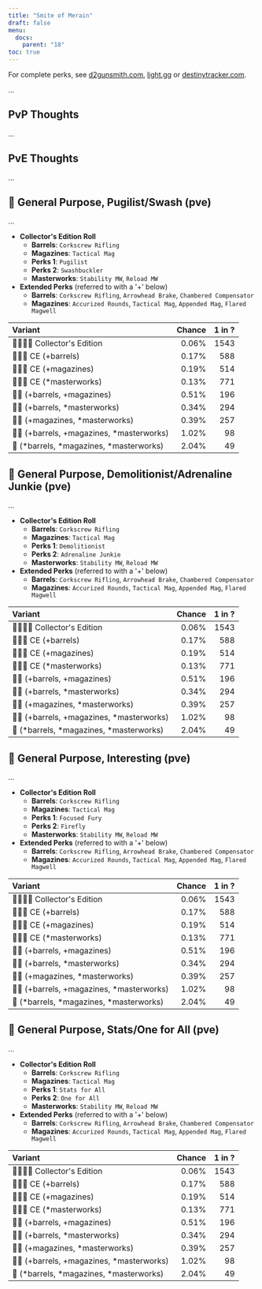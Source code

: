 ```yaml
---
title: "Smite of Merain"
draft: false
menu:
  docs:
    parent: "18"
toc: true
---
```


For complete perks, see [d2gunsmith.com](https://d2gunsmith.com/w/2221264583), [light.gg](https://www.light.gg/db/items/2221264583) or [destinytracker.com](https://destinytracker.com/destiny-2/db/items/2221264583).

...

## PvP Thoughts

...

## PvE Thoughts

...

## 👾 General Purpose, Pugilist/Swash (pve)

...

* **Collector's Edition Roll**
  * **Barrels**: `Corkscrew Rifling`
  * **Magazines**: `Tactical Mag`
  * **Perks 1**: `Pugilist`
  * **Perks 2**: `Swashbuckler`
  * **Masterworks**: `Stability MW`, `Reload MW`
* **Extended Perks** (referred to with a '+' below)
  * **Barrels**: `Corkscrew Rifling`, `Arrowhead Brake`, `Chambered Compensator`
  * **Magazines**: `Accurized Rounds`, `Tactical Mag`, `Appended Mag`, `Flared Magwell`

| Variant | Chance | 1 in ? |
|:-|-:|-:|
| 👾👾👾🌟 Collector's Edition | 0.06% | 1543 |
| 👾👾👾 CE (+barrels) | 0.17% | 588 |
| 👾👾👾 CE (+magazines) | 0.19% | 514 |
| 👾👾👾 CE (*masterworks) | 0.13% | 771 |
| 👾👾 (+barrels, +magazines) | 0.51% | 196 |
| 👾👾 (+barrels, *masterworks) | 0.34% | 294 |
| 👾👾 (+magazines, *masterworks) | 0.39% | 257 |
| 👾👾 (+barrels, +magazines, *masterworks) | 1.02% | 98 |
| 👾 (*barrels, *magazines, *masterworks) | 2.04% | 49 |

## 👾 General Purpose, Demolitionist/Adrenaline Junkie (pve)

...

* **Collector's Edition Roll**
  * **Barrels**: `Corkscrew Rifling`
  * **Magazines**: `Tactical Mag`
  * **Perks 1**: `Demolitionist`
  * **Perks 2**: `Adrenaline Junkie`
  * **Masterworks**: `Stability MW`, `Reload MW`
* **Extended Perks** (referred to with a '+' below)
  * **Barrels**: `Corkscrew Rifling`, `Arrowhead Brake`, `Chambered Compensator`
  * **Magazines**: `Accurized Rounds`, `Tactical Mag`, `Appended Mag`, `Flared Magwell`

| Variant | Chance | 1 in ? |
|:-|-:|-:|
| 👾👾👾🌟 Collector's Edition | 0.06% | 1543 |
| 👾👾👾 CE (+barrels) | 0.17% | 588 |
| 👾👾👾 CE (+magazines) | 0.19% | 514 |
| 👾👾👾 CE (*masterworks) | 0.13% | 771 |
| 👾👾 (+barrels, +magazines) | 0.51% | 196 |
| 👾👾 (+barrels, *masterworks) | 0.34% | 294 |
| 👾👾 (+magazines, *masterworks) | 0.39% | 257 |
| 👾👾 (+barrels, +magazines, *masterworks) | 1.02% | 98 |
| 👾 (*barrels, *magazines, *masterworks) | 2.04% | 49 |

## 👾 General Purpose, Interesting (pve)

...

* **Collector's Edition Roll**
  * **Barrels**: `Corkscrew Rifling`
  * **Magazines**: `Tactical Mag`
  * **Perks 1**: `Focused Fury`
  * **Perks 2**: `Firefly`
  * **Masterworks**: `Stability MW`, `Reload MW`
* **Extended Perks** (referred to with a '+' below)
  * **Barrels**: `Corkscrew Rifling`, `Arrowhead Brake`, `Chambered Compensator`
  * **Magazines**: `Accurized Rounds`, `Tactical Mag`, `Appended Mag`, `Flared Magwell`

| Variant | Chance | 1 in ? |
|:-|-:|-:|
| 👾👾👾🌟 Collector's Edition | 0.06% | 1543 |
| 👾👾👾 CE (+barrels) | 0.17% | 588 |
| 👾👾👾 CE (+magazines) | 0.19% | 514 |
| 👾👾👾 CE (*masterworks) | 0.13% | 771 |
| 👾👾 (+barrels, +magazines) | 0.51% | 196 |
| 👾👾 (+barrels, *masterworks) | 0.34% | 294 |
| 👾👾 (+magazines, *masterworks) | 0.39% | 257 |
| 👾👾 (+barrels, +magazines, *masterworks) | 1.02% | 98 |
| 👾 (*barrels, *magazines, *masterworks) | 2.04% | 49 |

## 👾 General Purpose, Stats/One for All (pve)

...

* **Collector's Edition Roll**
  * **Barrels**: `Corkscrew Rifling`
  * **Magazines**: `Tactical Mag`
  * **Perks 1**: `Stats for All`
  * **Perks 2**: `One for All`
  * **Masterworks**: `Stability MW`, `Reload MW`
* **Extended Perks** (referred to with a '+' below)
  * **Barrels**: `Corkscrew Rifling`, `Arrowhead Brake`, `Chambered Compensator`
  * **Magazines**: `Accurized Rounds`, `Tactical Mag`, `Appended Mag`, `Flared Magwell`

| Variant | Chance | 1 in ? |
|:-|-:|-:|
| 👾👾👾🌟 Collector's Edition | 0.06% | 1543 |
| 👾👾👾 CE (+barrels) | 0.17% | 588 |
| 👾👾👾 CE (+magazines) | 0.19% | 514 |
| 👾👾👾 CE (*masterworks) | 0.13% | 771 |
| 👾👾 (+barrels, +magazines) | 0.51% | 196 |
| 👾👾 (+barrels, *masterworks) | 0.34% | 294 |
| 👾👾 (+magazines, *masterworks) | 0.39% | 257 |
| 👾👾 (+barrels, +magazines, *masterworks) | 1.02% | 98 |
| 👾 (*barrels, *magazines, *masterworks) | 2.04% | 49 |
